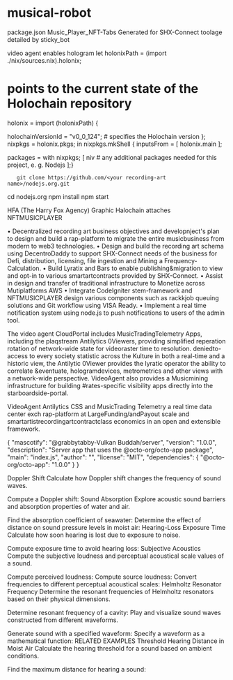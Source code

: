 # musical-robot
package.json
Music_Player_NFT-Tabs Generated for SHX-Connect
toolage detailed by sticky_bot

video agent enables hologram
let holonixPath = (import ./nix/sources.nix).holonix; 

# points to the current state of the Holochain repository
  holonix = import (holonixPath) {

holochainVersionId = "v0_0_124"; # specifies the Holochain version
  };
  nixpkgs = holonix.pkgs;
in nixpkgs.mkShell {
  inputsFrom = [ holonix.main ];
 
 packages = with nixpkgs; [
    niv
    # any additional packages needed for this project, e. g. Nodejs
  ];}
       
       git clone https://github.com/<your recording-art name>/nodejs.org.git
cd nodejs.org
npm install
npm start

HFA (The Harry Fox Agency) Graphic Halochain attaches NFTMUSICPLAYER

• Decentralized recording art business objectives and developnject's plan to design and build a rap-platform to migrate the entire musicbusiness from modern to web3 technologies.
• Design and build the recording art schema using DecentroDaddy to support
  SHX-Connect needs of the business for Defi, distribution, licensing, file ingestion and Mining a Frequency-Calculation. 
• Build Lyratix and Bars to enable publishing&migration to view and opt-in to various smartartcontracts provided by SHX-Connect.
• Assist in design and transfer of traditional infrastructure to Monetize across Mutiplatforms AWS
• Integrate CodeIgniter stem-framework and NFTMUSICPLAYER design various components such as rackkjob queuing solutions and Git workflow using VISA Ready.
• Implement a real time notification system using node.js to push notifications to users of the admin tool.


The video agent CloudPortal includes MusicTradingTelemetry Apps, including the plaqstream Antilytics 0Viewers, providing simplified reperation rotation of network-wide state for videoraster time to resolution. deniedto-access to every society statistic across the Kulture in both a real-time and a historic view, the Antilytic 0Viewer provides the lyratic operator the ability to correlate &eventuate, hologramdevices, metrometrics and other views with a network-wide perspective. VideoAgent also provides a Musicmining infrastructure for building #rates-specific visibility apps directly into the starboardside-portal.

VideoAgent Antilytics CSS and MusicTrading Telemetry a real time data 
center exch rap-platform at LargeFunding/andPayout scale and smartartistrecordingartcontractclass economics in an open and extensible framework.

{
  "mascotify": "@grabbytabby-Vulkan Buddah/server",
  "version": "1.0.0",
  "description": "Server app that uses the @octo-org/octo-app package",
  "main": "index.js",
  "author": "",
  "license": "MIT",
  "dependencies": {
    "@octo-org/octo-app": "1.0.0"
  }
}

Doppler Shift
Calculate how Doppler shift changes the frequency of sound waves.

Compute a Doppler shift:
Sound Absorption
Explore acoustic sound barriers and absorption properties of water and air.

Find the absorption coefficient of seawater:
Determine the effect of distance on sound pressure levels in moist air:
Hearing-Loss Exposure Time
Calculate how soon hearing is lost due to exposure to noise.

Compute exposure time to avoid hearing loss:
Subjective Acoustics
Compute the subjective loudness and perceptual acoustical scale values of a sound.

Compute perceived loudness:
Compute source loudness:
Convert frequencies to different perceptual acoustical scales:
Helmholtz Resonator Frequency
Determine the resonant frequencies of Helmholtz resonators based on their physical dimensions.

Determine resonant frequency of a cavity:
Play and visualize sound waves constructed from different waveforms.

Generate sound with a specified waveform:
Specify a waveform as a mathematical function:
RELATED EXAMPLES
Threshold Hearing Distance in Moist Air
Calculate the hearing threshold for a sound based on ambient conditions.

Find the maximum distance for hearing a sound:
